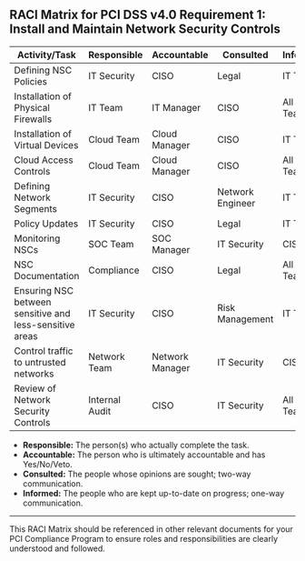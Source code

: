 ## RACI Matrix for PCI DSS v4.0 Requirement 1: Install and Maintain Network Security Controls

| Activity/Task                                 | Responsible | Accountable | Consulted | Informed  |
| --------------------------------------------- | ----------- | ----------- | --------- | --------- |
| Defining NSC Policies                         | IT Security | CISO        | Legal     | IT Team   |
| Installation of Physical Firewalls            | IT Team     | IT Manager  | CISO      | All Teams |
| Installation of Virtual Devices               | Cloud Team  | Cloud Manager | CISO     | IT Team   |
| Cloud Access Controls                         | Cloud Team  | Cloud Manager | CISO     | All Teams |
| Defining Network Segments                     | IT Security | CISO        | Network Engineer | IT Team |
| Policy Updates                                | IT Security | CISO        | Legal     | IT Team   |
| Monitoring NSCs                               | SOC Team   | SOC Manager | IT Security | CISO     |
| NSC Documentation                             | Compliance | CISO        | Legal     | All Teams |
| Ensuring NSC between sensitive and less-sensitive areas | IT Security | CISO | Risk Management | IT Team |
| Control traffic to untrusted networks         | Network Team | Network Manager | IT Security | CISO |
| Review of Network Security Controls           | Internal Audit | CISO | IT Security | All Teams |

- **Responsible:** The person(s) who actually complete the task.
- **Accountable:** The person who is ultimately accountable and has Yes/No/Veto.
- **Consulted:** The people whose opinions are sought; two-way communication.
- **Informed:** The people who are kept up-to-date on progress; one-way communication.

---

This RACI Matrix should be referenced in other relevant documents for your PCI Compliance Program to ensure roles and responsibilities are clearly understood and followed.